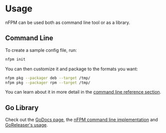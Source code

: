 # Usage

nFPM can be used both as command line tool or as a library.

## Command Line

To create a sample config file, run:

```sh
nfpm init
```

You can then customize it and package to the formats you want:

```sh
nfpm pkg --packager deb --target /tmp/
nfpm pkg --packager rpm --target /tmp/
```

You can learn about it in more detail in the [command line reference section](/cmd/nfpm/).

## Go Library

Check out the [GoDocs page](https://pkg.go.dev/github.com/goreleaser/nfpm/v2?tab=doc),
the [nFPM command line implementation](https://github.com/goreleaser/nfpm/blob/main/cmd/nfpm/main.go)
and [GoReleaser's usage](https://github.com/goreleaser/goreleaser/blob/master/internal/pipe/nfpm/nfpm.go).
